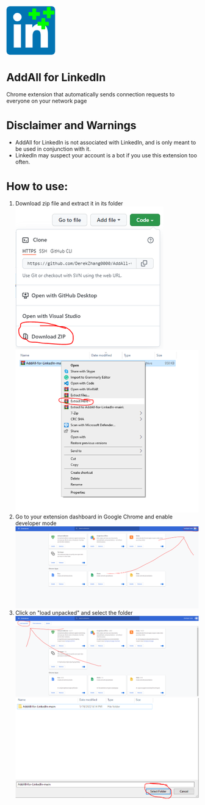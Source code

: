![](logo128x128.png)
# AddAll for LinkedIn
Chrome extension that automatically sends connection requests to everyone on your network page

# Disclaimer and Warnings
- AddAll for LinkedIn is not associated with LinkedIn, and is only meant to be used in conjunction with it.
- LinkedIn may suspect your account is a bot if you use this extension too often.

# How to use:
1. Download zip file and extract it in its folder
![](step1.png) ![](step1.5.png)
2. Go to your extension dashboard in Google Chrome and enable developer mode
![](step2.png)
3. Click on "load unpacked" and select the folder
![](step3.png) ![](step3.5.png)